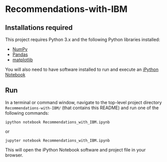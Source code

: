 # Recommendations-with-IBM


## Installations required
This project requires Python 3.x and the following Python libraries installed:

- [NumPy](http://www.numpy.org/)
- [Pandas](http://pandas.pydata.org/)
- [matplotlib](https://matplotlib.org/)

You will also need to have software installed to run and execute an [iPython Notebook](http://ipython.org/notebook.html)


## Run

In a terminal or command window, navigate to the top-level project directory ```Recommendations-with-IBM/```  (that contains this README) and run one of the following commands:

```ipython notebook Recommendations_with_IBM.ipynb```

or

```jupyter notebook Recommendations_with_IBM.ipynb```

This will open the iPython Notebook software and project file in your browser.

